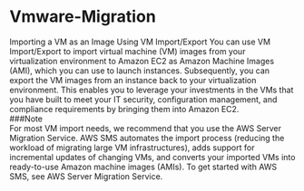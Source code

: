 # Vmware-Migration
Importing a VM as an Image Using VM Import/Export
You can use VM Import/Export to import virtual machine (VM) images from your virtualization environment to Amazon EC2 as Amazon Machine Images (AMI), which you can use to launch instances. Subsequently, you can export the VM images from an instance back to your virtualization environment. This enables you to leverage your investments in the VMs that you have built to meet your IT security, configuration management, and compliance requirements by bringing them into Amazon EC2.
<br>
###Note
<br>
For most VM import needs, we recommend that you use the AWS Server Migration Service. AWS SMS automates the import process (reducing the workload of migrating large VM infrastructures), adds support for incremental updates of changing VMs, and converts your imported VMs into ready-to-use Amazon machine images (AMIs). To get started with AWS SMS, see AWS Server Migration Service.

